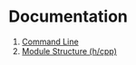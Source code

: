 Documentation
=============

1. [Command Line](commandline.md)
2. [Module Structure (h/cpp)](unit.cpp.md)
